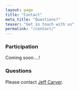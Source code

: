 ```yaml
---
layout: page
title: "Contact"
meta_title: "Questions?"
teaser: "Get in touch with us"
permalink: "/contact/"
---
```


### Participation
Coming soon....!

### Questions
Please contact [Jeff Carver](mailto:carver@cs.ua.edu).
